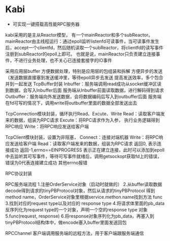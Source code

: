 # Kabi
- 可实现一键搭载高性能RPC服务器

kabi采用的是主从Reactor模型， 有一个mainReactor和多个subReactor。
mainReactor由主线程运行：通过epoll监听listenfd可读事件，当可读事件发生后，accept一个clientfd，然后随机读取一个subReactor，将clientfd的读写事件注册到subReactor的epoll上即可。
也就是说，mainReactor只负责建立连接事件，不进行业务处理，也不关心已连接套接字的IO事件

采用应用层buffer
方便数据处理，特别是应用层的包组装和拆解
方便异步的发送（发送数据直接塞到发送缓冲里，等待epoll异步去发送
提高发送效率，多个包合并到一起发送
TcpBuffer封装
Inbuffer：服务端调用read成功从socket缓冲区读到数据，会写入Inbuffer后面
服务端从Inbuffer前面读取数据，进行解码得到请求
Outbuffer：服务端向外发送数据，会将数据编码后写入到outbuffer后面
服务端在fd可写的情况下，调用write将outbuffer里面的数据全部发送出去


TcpConnection模块封装，循环执行Read、Excute、Write
Read：读取客户端发来的数据，组装为RPC请求
Excute：将RPC请求作为入参， 执行业务逻辑得到RPC响应
Write：将RPC响应发送给客户端

TcpClient模块封装，设置为非阻塞，
Connect：连接对端机器
Write：将RPC响应发送给客户端
Read：读取客户端发来的数据，组装为RPC请求
返回0, 表示连接成功
返回-1,errno==EINPROGRESS 表示正在建立连接，此时可以添加到epoll中去监听其可写事件，等待可写事件就绪后，调用getsockopt获取fd上的错误，错误为0代表连接建立成功
其他errno报错

RPC协议封装

RPC服务端流程
1.注册OrderService对象（启动时就做的）
2.从buffer读取数据decode得到请求的tinyPBProtocol对象，然后从请求的tinyPBProtocol 得到method name，OrderService对象里根据service.methon.name找到方法 func
3.找到对应的request type以及对应的 response type
4.将请求体里面的pb_data反序列化为request type的一个对象，声明一个空的response type 对象
5.func(request, response)
6.将response对象序列化为pb_data，再塞入到tinyPBProtocol结构体中，做encode塞入buffer里面发送回包

RPCChannel
客户端调用服务端的远程方法，用于客户端跟服务端通信